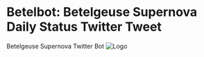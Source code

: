 # Betelbot: Betelgeuse Supernova Daily Status Twitter Tweet
Betelgeuse Supernova Twitter Bot
![Logo](https://raw.githubusercontent.com/hippke/betelbot/master/icon.png)
